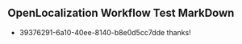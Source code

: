 ## OpenLocalization Workflow Test MarkDown

* 39376291-6a10-40ee-8140-b8e0d5cc7dde 
thanks!



<!--HONumber=Feb16_HO1-->
